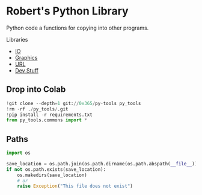 # Robert's Python Library
Python code a functions for copying into other programs.

Libraries
- [IO](./funcs/io)
- [Graphics](./funcs/graphics)
- [URL](./funcs/url)
- [Dev Stuff](./dev)


## Drop into Colab

```python
!git clone --depth=1 git://0x365/py-tools py_tools
!rm -rf ./py_tools/.git
!pip install -r requirements.txt
from py_tools.commons import *
```

## Paths
```python
import os

save_location = os.path.join(os.path.dirname(os.path.abspath(__file__)), ".." ,"data", "sats")
if not os.path.exists(save_location):
    os.makedirs(save_location)
    # or
    raise Exception("This file does not exist")
```

